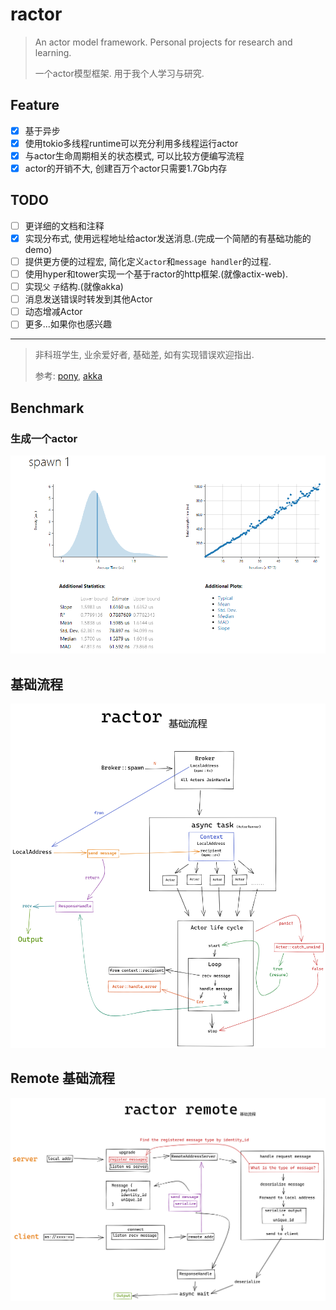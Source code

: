 # ractor

> An actor model framework. Personal projects for research and learning.
> 
> 一个actor模型框架. 用于我个人学习与研究.

## Feature
- [x] 基于异步
- [x] 使用tokio多线程runtime可以充分利用多线程运行actor
- [x] 与actor生命周期相关的状态模式, 可以比较方便编写流程
- [x] actor的开销不大, 创建百万个actor只需要1.7Gb内存

## TODO
- [ ] 更详细的文档和注释
- [x] 实现分布式, 使用远程地址给actor发送消息.(完成一个简陋的有基础功能的demo)
- [ ] 提供更方便的过程宏, 简化定义`actor`和`message handler`的过程.
- [ ] 使用hyper和tower实现一个基于ractor的http框架.(就像actix-web).
- [ ] 实现`父` `子`结构.(就像akka)
- [ ] 消息发送错误时转发到其他Actor
- [ ] 动态增减Actor  
- [ ] 更多...如果你也感兴趣

---
> 非科班学生, 业余爱好者, 基础差, 如有实现错误欢迎指出.
> 
> 参考: [pony](https://www.ponylang.io/), [akka](https://akka.io/)

## Benchmark
### 生成一个actor
![bench-spawn1.png](./assets/bench-spawn1.png)

## 基础流程
![png](./assets/ractor-base.png)

## Remote 基础流程
![png](./assets/ractor-remote-base.png)
